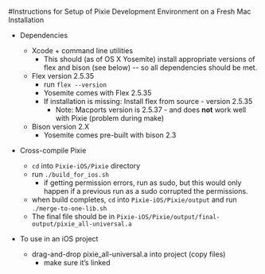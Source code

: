 #Instructions for Setup of Pixie Development Environment on a Fresh Mac Installation

- Dependencies
    - Xcode + command line utilities
        - This should (as of OS X Yosemite) install appropriate versions of flex and bison (see below) -- so all dependencies should be met.
    - Flex version 2.5.35
        - run ```flex --version```
        - Yosemite comes with Flex 2.5.35
        - If installation is missing: Install flex from source - version 2.5.35
            - Note: Macports version is 2.5.37 - and does **not** work well with Pixie (problem during make)
    - Bison version 2.X
        - Yosemite comes pre-built with bison 2.3

- Cross-compile Pixie
    - ```cd``` into ```Pixie-iOS/Pixie``` directory
    - run  ```./build_for_ios.sh```
        - if getting permission errors, run as sudo, but this would only happen if a previous run as a sudo corrupted the permissions.
    - when build completes, ```cd``` into ```Pixie-iOS/Pixie/output``` and run ```./merge-to-one-lib.sh```
    - The final file should be in ```Pixie-iOS/Pixie/output/final-output/pixie_all-universal.a```


- To use in an iOS project
    - drag-and-drop pixie_all-universal.a into project (copy files)
        - make sure it’s linked